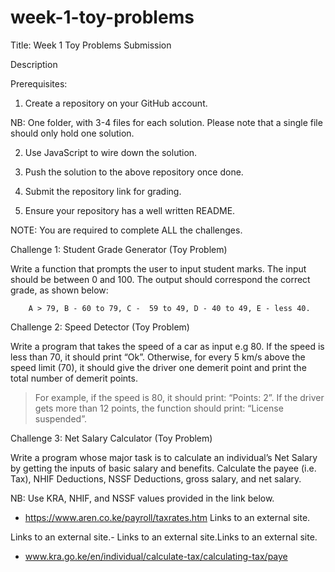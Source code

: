 # week-1-toy-problems
Title: Week 1 Toy Problems Submission

Description

Prerequisites: 

1. Create a repository on your GitHub account. 

NB: One folder, with 3-4 files for each solution. Please note that a single file should only hold one solution.

2. Use JavaScript to wire down the solution.

3. Push the solution to the above repository once done.

4. Submit the repository link for grading.

5. Ensure your repository has a well written README.

NOTE: You are required to complete ALL the challenges.



Challenge 1: Student Grade Generator (Toy Problem)

Write a function that prompts the user to input student marks. The input should be between 0 and 100. The output should correspond the correct grade, as shown below: 

        A > 79, B - 60 to 79, C -  59 to 49, D - 40 to 49, E - less 40.



Challenge 2: Speed Detector (Toy Problem)

Write a program that takes the speed of a car as input e.g 80. If the speed is less than 70, it should print “Ok”. Otherwise, for every 5 km/s above the speed limit (70), it should give the driver one demerit point and print the total number of demerit points.

   > For example, if the speed is 80, it should print: “Points: 2”. If the driver gets more than 12 points, the function should print: “License suspended”.


Challenge 3: Net Salary Calculator (Toy Problem)

Write a program whose major task is to calculate an individual’s Net Salary by getting the inputs of basic salary and benefits. Calculate the payee (i.e. Tax), NHIF Deductions, NSSF Deductions, gross salary, and net salary. 

NB: Use KRA, NHIF, and NSSF values provided in the link below.

- https://www.aren.co.ke/payroll/taxrates.htm Links to an external site.

 Links to an external site.-  Links to an external site.Links to an external site.

- www.kra.go.ke/en/individual/calculate-tax/calculating-tax/paye
